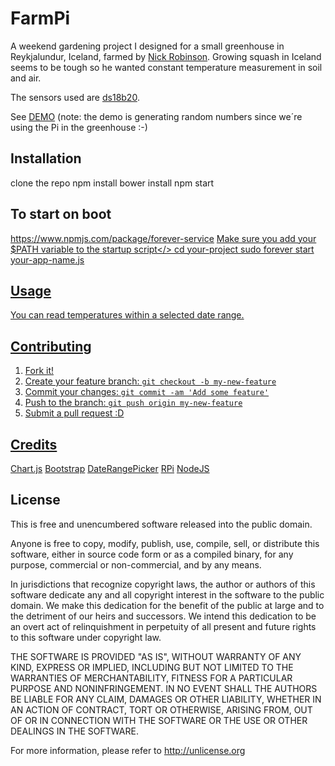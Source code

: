 # FarmPi

A weekend gardening project I designed for a small greenhouse in Reykjalundur, Iceland, farmed by <a href="https://www.facebook.com/nick.robinson.1829405?fref=ts">Nick Robinson</a>. Growing squash in Iceland seems to be tough so he wanted constant temperature measurement in soil and air.

The sensors used are <a href="https://www.adafruit.com/products/381">ds18b20</a>.

See <a href="http://farmpi.nonni.cc">DEMO</a> (note: the demo is generating random numbers since we´re using the Pi in the greenhouse :-)


## Installation

clone the repo
npm install
bower install
npm start

## To start on boot

https://www.npmjs.com/package/forever-service
<a href="https://github.com/zapty/forever-service/issues/21">Make sure you add your $PATH variable to the startup script</>
cd your-project
sudo forever start your-app-name.js

## Usage

You can read temperatures within a selected date range. 

## Contributing

1. Fork it!
2. Create your feature branch: `git checkout -b my-new-feature`
3. Commit your changes: `git commit -am 'Add some feature'`
4. Push to the branch: `git push origin my-new-feature`
5. Submit a pull request :D

## Credits

<a href="http://www.chartjs.org/">Chart.js</a>
<a href="http://getbootstrap.com/">Bootstrap</a>
<a href="https://github.com/dangrossman/bootstrap-daterangepicker">DateRangePicker</a>
<a href="https://www.raspberrypi.org/">RPi</a>
<a href="https://nodejs.org/">NodeJS</a>

## License

This is free and unencumbered software released into the public domain.

Anyone is free to copy, modify, publish, use, compile, sell, or
distribute this software, either in source code form or as a compiled
binary, for any purpose, commercial or non-commercial, and by any
means.

In jurisdictions that recognize copyright laws, the author or authors
of this software dedicate any and all copyright interest in the
software to the public domain. We make this dedication for the benefit
of the public at large and to the detriment of our heirs and
successors. We intend this dedication to be an overt act of
relinquishment in perpetuity of all present and future rights to this
software under copyright law.

THE SOFTWARE IS PROVIDED "AS IS", WITHOUT WARRANTY OF ANY KIND,
EXPRESS OR IMPLIED, INCLUDING BUT NOT LIMITED TO THE WARRANTIES OF
MERCHANTABILITY, FITNESS FOR A PARTICULAR PURPOSE AND NONINFRINGEMENT.
IN NO EVENT SHALL THE AUTHORS BE LIABLE FOR ANY CLAIM, DAMAGES OR
OTHER LIABILITY, WHETHER IN AN ACTION OF CONTRACT, TORT OR OTHERWISE,
ARISING FROM, OUT OF OR IN CONNECTION WITH THE SOFTWARE OR THE USE OR
OTHER DEALINGS IN THE SOFTWARE.

For more information, please refer to <http://unlicense.org>
